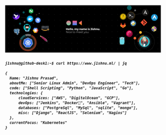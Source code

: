 # [![Jishnu header](https://raw.githubusercontent.com/j1shnu/j1shnu/main/assets/banner.png)](https://www.j1shnu.ml/)

<h5>
 
```shell
j1shnu@github-desk1:~$ curl https://www.j1shnu.ml/ | jq

{
  Name: "Jishnu Prasad",
  aboutMe: ["Senior Linux Admin", "DevOps Engineer", "Tech"],
  code: ["Shell Scripting", "Python", "JavaScript", "Go"],
  technologies: {
      cloudServices: ["AWS", "DigitalOcean", "GCP"],
      devOps: ["Jenkins", "Docker🐳", "Ansible", "Vagrant"],
      databases: ["PostgreSql", "MySql", "sqlite", "mongo"],
      misc: ["Django", "ReactJS", "Selenium", "Nagios"]
  },
  currentFocus: "Kubernetes"
}

```
</h5>
